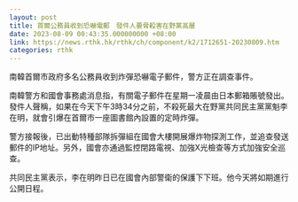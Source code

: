 ```yaml
---
layout: post
title: 首爾公務員收到恐嚇電郵　發件人要脅殺害在野黨高層
date: 2023-08-09 00:43:35.000000000 +08:00
link: https://news.rthk.hk/rthk/ch/component/k2/1712651-20230809.htm
categories: rthk
---
```


南韓首爾市政府多名公務員收到炸彈恐嚇電子郵件，警方正在調查事件。

南韓警方和國會事務處消息指，有關電子郵件在星期一凌晨由日本郵箱賬號發出。發件人聲稱，如果在今天下午3時34分之前，不殺死最大在野黨共同民主黨黨魁李在明，就會引爆在首爾市一座圖書館內設置的定時炸彈。

警方接報後，已出動特種部隊拆彈組在國會大樓開展爆炸物探測工作，並追查發送郵件的IP地址。另外，國會亦通過監控閉路電視、加強X光檢查等方式加強安全巡查。

共同民主黨表示，李在明昨日已在國會內部警衛的保護下下班。他今天將如期進行公開日程。
